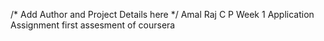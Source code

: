 /* Add Author and Project Details here */ 
Amal Raj C P
Week 1 Application Assignment 
first assesment of coursera
